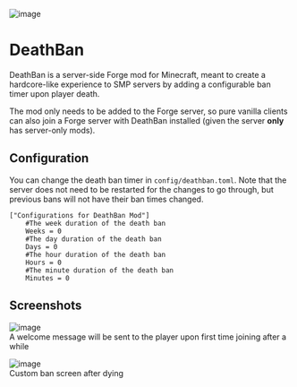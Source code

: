 ![image](https://user-images.githubusercontent.com/72771682/172119067-8b51be6d-2a66-403d-aca9-ad7182cef3c6.png)
 
# DeathBan
DeathBan is a server-side Forge mod for Minecraft, meant to create a hardcore-like experience to SMP servers by adding a configurable ban timer upon player death.  

The mod only needs to be added to the Forge server, so pure vanilla clients can also join a Forge server with DeathBan installed (given the server **only** has server-only mods).

## Configuration
You can change the death ban timer in `config/deathban.toml`. Note that the server does not need to be restarted for the changes to go through, but previous bans will not have their ban times changed.

```
["Configurations for DeathBan Mod"]
	#The week duration of the death ban
	Weeks = 0
	#The day duration of the death ban
	Days = 0
	#The hour duration of the death ban
	Hours = 0
	#The minute duration of the death ban
	Minutes = 0
```

## Screenshots

![image](https://user-images.githubusercontent.com/72771682/172134395-c0679b91-fd49-4d9d-8887-9869a7bc10c5.png)\
A welcome message will be sent to the player upon first time joining after a while


![image](https://user-images.githubusercontent.com/72771682/172136970-00624438-0e3f-4beb-b0d0-035e9ae0fab4.png)\
Custom ban screen after dying

